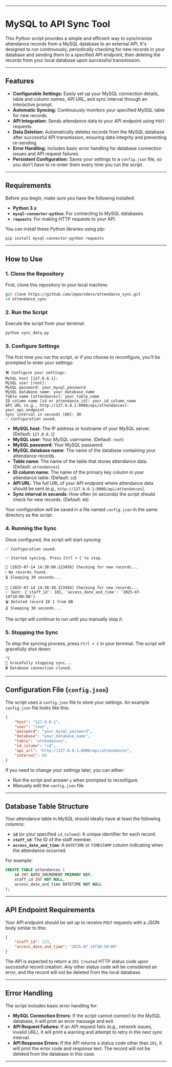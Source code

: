 -----

# MySQL to API Sync Tool

This Python script provides a simple and efficient way to synchronize attendance records from a MySQL database to an external API. It's designed to run continuously, periodically checking for new records in your database and sending them to a specified API endpoint, then deleting the records from your local database upon successful transmission.

-----

## Features

  * **Configurable Settings:** Easily set up your MySQL connection details, table and column names, API URL, and sync interval through an interactive prompt.
  * **Automatic Syncing:** Continuously monitors your specified MySQL table for new records.
  * **API Integration:** Sends attendance data to your API endpoint using `POST` requests.
  * **Data Deletion:** Automatically deletes records from the MySQL database after successful API transmission, ensuring data integrity and preventing re-sending.
  * **Error Handling:** Includes basic error handling for database connection issues and API request failures.
  * **Persistent Configuration:** Saves your settings to a `config.json` file, so you don't have to re-enter them every time you run the script.

-----

## Requirements

Before you begin, make sure you have the following installed:

  * **Python 3.x**
  * **`mysql-connector-python`**: For connecting to MySQL databases.
  * **`requests`**: For making HTTP requests to your API.

You can install these Python libraries using pip:

```bash
pip install mysql-connector-python requests
```

-----

## How to Use

### 1\. Clone the Repository

First, clone this repository to your local machine:

```bash
git clone https://github.com/impactdevs/attendance_sync.git
cd attendance_sync
```

### 2\. Run the Script

Execute the script from your terminal:

```bash
python sync_data.py
```

### 3\. Configure Settings

The first time you run the script, or if you choose to reconfigure, you'll be prompted to enter your settings:

```
🛠️ Configure your settings:
MySQL host [127.0.0.1]:
MySQL user [root]:
MySQL password: your_mysql_password
MySQL database name: your_database_name
Table name [attendances]: your_table_name
ID column name [id or attendance_id]: your_id_column_name
API URL (e.g., http://127.0.0.1:8000/api/attendances): your_api_endpoint
Sync interval in seconds [60]: 30
✅ Configuration saved.
```

  * **MySQL host**: The IP address or hostname of your MySQL server. (Default: `127.0.0.1`)
  * **MySQL user**: Your MySQL username. (Default: `root`)
  * **MySQL password**: Your MySQL password.
  * **MySQL database name**: The name of the database containing your attendance records.
  * **Table name**: The name of the table that stores attendance data. (Default: `attendances`)
  * **ID column name**: The name of the primary key column in your attendance table. (Default: `id`)
  * **API URL**: The full URL of your API endpoint where attendance data should be sent (e.g., `http://127.0.0.1:8000/api/attendances`).
  * **Sync interval in seconds**: How often (in seconds) the script should check for new records. (Default: `60`)

Your configuration will be saved in a file named `config.json` in the same directory as the script.

### 4\. Running the Sync

Once configured, the script will start syncing:

```
✅ Configuration saved.

✅ Started syncing. Press Ctrl + C to stop.

🔄 [2025-07-14 14:30:00.123456] Checking for new records...
ℹ️ No records found.
⏳ Sleeping 30 seconds...

🔄 [2025-07-14 14:30:30.123456] Checking for new records...
✅ Sent: {'staff_id': 101, 'access_date_and_time': '2025-07-14T10:00:00'}
🗑️ Deleted record ID 1 from DB
⏳ Sleeping 30 seconds...
```

The script will continue to run until you manually stop it.

### 5\. Stopping the Sync

To stop the syncing process, press `Ctrl + C` in your terminal. The script will gracefully shut down:

```
^C
👋 Gracefully stopping sync...
🔒 Database connection closed.
```

-----

## Configuration File (`config.json`)

The script uses a `config.json` file to store your settings. An example `config.json` file looks like this:

```json
{
    "host": "127.0.0.1",
    "user": "root",
    "password": "your_mysql_password",
    "database": "your_database_name",
    "table": "attendances",
    "id_column": "id",
    "api_url": "http://127.0.0.1:8000/api/attendances",
    "interval": 60
}
```

If you need to change your settings later, you can either:

  * Run the script and answer `y` when prompted to reconfigure.
  * Manually edit the `config.json` file.

-----

## Database Table Structure

Your attendance table in MySQL should ideally have at least the following columns:

  * **`id`** (or your specified `id_column`): A unique identifier for each record.
  * **`staff_id`**: The ID of the staff member.
  * **`access_date_and_time`**: A `DATETIME` or `TIMESTAMP` column indicating when the attendance occurred.

For example:

```sql
CREATE TABLE attendances (
    id INT AUTO_INCREMENT PRIMARY KEY,
    staff_id INT NOT NULL,
    access_date_and_time DATETIME NOT NULL
);
```

-----

## API Endpoint Requirements

Your API endpoint should be set up to receive `POST` requests with a JSON body similar to this:

```json
{
    "staff_id": 123,
    "access_date_and_time": "2025-07-14T10:30:00"
}
```

The API is expected to return a `201 Created` HTTP status code upon successful record creation. Any other status code will be considered an error, and the record will not be deleted from the local database.

-----

## Error Handling

The script includes basic error handling for:

  * **MySQL Connection Errors:** If the script cannot connect to the MySQL database, it will print an error message and exit.
  * **API Request Failures:** If an API request fails (e.g., network issues, invalid URL), it will print a warning and attempt to retry in the next sync interval.
  * **API Response Errors:** If the API returns a status code other than `201`, it will print the error code and response text. The record will not be deleted from the database in this case.

-----